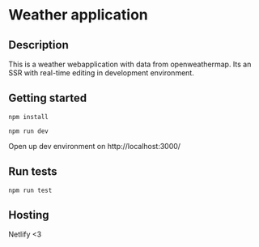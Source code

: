# Weather application

## Description

This is a weather webapplication with data from openweathermap. Its an SSR with real-time editing in development environment.

## Getting started

```
npm install
```

```
npm run dev
```

Open up dev environment on http://localhost:3000/

## Run tests

```
npm run test
```

## Hosting

Netlify <3
